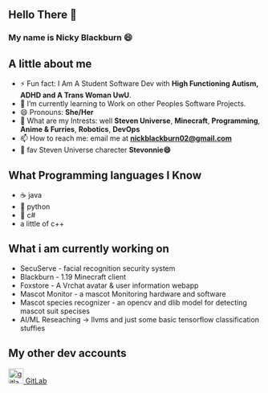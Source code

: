 ## Hello There 👋
### My name is Nicky Blackburn 😄
## A little about me 

- ⚡ Fun fact: I Am A Student Software Dev with **High Functioning Autism, ADHD and A Trans Woman UwU**.
- 🌱 I’m currently learning to Work on other Peoples Software Projects. 
- 😄 Pronouns: **She/Her**
- 💬 What are my Intrests: well **Steven Universe**, **Minecraft**, **Programming**, **Anime & Furries**, **Robotics**, **DevOps**
- 📫 How to reach me: email me at **nickblackburn02@gmail.com**
- 👋 fav Steven Universe charecter **Stevonnie😄**

## What Programming languages I Know 
- ☕ java 
- 🐍 python
- 💎 c#
- a little of c++

## What i am currently working on
- SecuServe - facial recognition security system 
- Blackburn - 1.19 Minecraft client 
- Foxstore - A Vrchat avatar & user information webapp
- Mascot Monitor - a mascot Monitoring hardware and software
- Mascot species recognizer - an opencv and dlib model  for detecting mascot suit specises
- AI/ML Reseaching -> llvms and just some basic tensorflow classification stuffies

## My other dev accounts
<a href="https://gitlab.com/lewdthefoxgirl">
  <img alt="gitlab" src="https://images.ctfassets.net/xz1dnu24egyd/3FbNmZRES38q2Sk2EcoT7a/a290dc207a67cf779fc7c2456b177e9f/press-kit-icon.svg" width="30" height="30">
  GitLab
</a>
